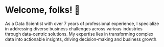# Welcome, folks! 👋

As a Data Scientist with over 7 years of professional experience, I specialize in addressing diverse business challenges across various industries through data-centric solutions. My expertise lies in transforming complex data into actionable insights, driving decision-making and business growth.
<!--
Airton is a data scientist with 5+ years of professional experience in solving cross-industry business problems and enabling data-centric decision-making. 

He is working for kununu, the leading online platform for transparent employer and salary insights in German-speaking countries. kununu delivers free, anonymous reviews containing authentic insights from employees and applicants to help you boost your job satisfaction and fulfilment.

His post-graduate program in Data Science was obtained at Instituto Tecnológico de Aeronáutica - ITA, while researching NLP in order to classify airport customer complaints in Brazil. He is currently pursuing a master's in Computer Vision at FEUP.

**Dual citizenship :**

• Brazilian/Portuguese

**Specialties:**

• Python / SQL / SAS / R / Scala

• Big data analysis using Hadoop / Hive / Spark

• Machine Learning, Deep Learning, and Statistics with Python (scikit-learn, pandas, numpy, seaborn, matplotlib, dash, poetry, FASTapi, etc)

• Git - Version Control

• Basic knowledge of cloud (AWS / Azure)

• CI/CD - Jenkins, Docker and Kubernetes


📫 **How to reach me**: airton.tiago@gmail.com



**AirtonTiago/airtontiago** is a ✨ _special_ ✨ repository because its `README.md` (this file) appears on your GitHub profile.

Here are some ideas to get you started:

- 🔭 I’m currently working on ...
- 🌱 I’m currently learning ...
- 👯 I’m looking to collaborate on ...
- 🤔 I’m looking for help with ...
- 💬 Ask me about ...
- 📫 How to reach me: ...
- 😄 Pronouns: ...
- ⚡ Fun fact: ...
-->
